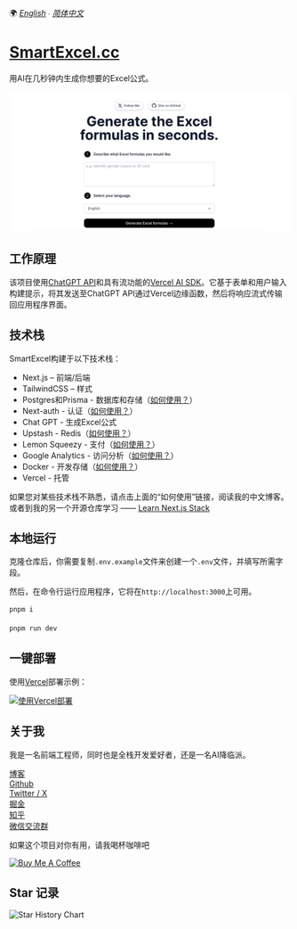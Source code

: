 🌍 *[English](README.md) ∙ [简体中文](README-zh.md)*

# [SmartExcel.cc](https://www.smartExcel.cc/)

用AI在几秒钟内生成你想要的Excel公式。

[![生成Excel公式](./public/screenshot.png)](https://www.smartExcel.cc/)

## 工作原理

该项目使用[ChatGPT API](https://openai.com/api/)和具有流功能的[Vercel AI SDK](https://sdk.vercel.ai/docs)。它基于表单和用户输入构建提示，将其发送至ChatGPT API通过Vercel边缘函数，然后将响应流式传输回应用程序界面。

## 技术栈

SmartExcel构建于以下技术栈：

- Next.js – 前端/后端
- TailwindCSS – 样式
- Postgres和Prisma - 数据库和存储（[如何使用？](https://weijunext.com/article/061d8cd9-fcf3-4d9e-bd33-e257bc4f9989)）
- Next-auth - 认证（[如何使用？](https://weijunext.com/article/061d8cd9-fcf3-4d9e-bd33-e257bc4f9989)） 
- Chat GPT - 生成Excel公式
- Upstash - Redis（[如何使用？](https://weijunext.com/article/6510121c-90da-4d20-85a1-72cbbdb3983b)）
- Lemon Squeezy - 支付（[如何使用？](https://weijunext.com/article/integrate-lemonsqueezy-api)）
- Google Analytics - 访问分析（[如何使用？](https://weijunext.com/article/979b9033-188c-4d88-bfff-6cf74d28420d)）
- Docker - 开发存储（[如何使用？](https://weijunext.com/article/b33a5545-fd26-47a6-8641-3c7467fb3910)）
- Vercel - 托管

如果您对某些技术栈不熟悉，请点击上面的“如何使用”链接，阅读我的中文博客。或者到我的另一个开源仓库学习 —— [Learn Next.js Stack](https://github.com/weijunext/nextjs-learn-demos)

## 本地运行

克隆仓库后，你需要复制`.env.example`文件来创建一个`.env`文件，并填写所需字段。

然后，在命令行运行应用程序，它将在`http://localhost:3000`上可用。

```bash
pnpm i

pnpm run dev
```

## 一键部署

使用[Vercel](https://vercel.com?utm_source=github&utm_medium=readme&utm_campaign=vercel-examples)部署示例：

[![使用Vercel部署](https://vercel.com/button)](https://vercel.com/new/clone?repository-url=https://github.com/weijunext/smart-excel-ai&project-name=&repository-name=smart-excel-ai&demo-title=SmartExcel&demo-description=Generate%20the%20Excel%20formulas%20you%20need%20in%20seconds%20using%20AI.&demo-url=https://smartexcel.cc&demo-image=https://smartexcel.cc/opengraph-image.png)

## 关于我
我是一名前端工程师，同时也是全栈开发爱好者，还是一名AI降临派。  

[博客](https://weijunext.com)  
[Github](https://github.com/weijunext)  
[Twitter / X](https://twitter.com/weijunext)  
[掘金](https://juejin.cn/user/26044008768029)  
[知乎](https://www.zhihu.com/people/mo-mo-mo-89-12-11)  
[微信交流群](https://weijunext.com/make-a-friend)  



如果这个项目对你有用，请我喝杯咖啡吧

<a href="https://www.buymeacoffee.com/weijunext" target="_blank"><img src="https://cdn.buymeacoffee.com/buttons/v2/default-yellow.png" alt="Buy Me A Coffee" style="height: 41px !important;width: 174px !important;" ></a>


## Star 记录

![Star History Chart](https://api.star-history.com/svg?repos=weijunext/smart-excel-ai&type=Date)